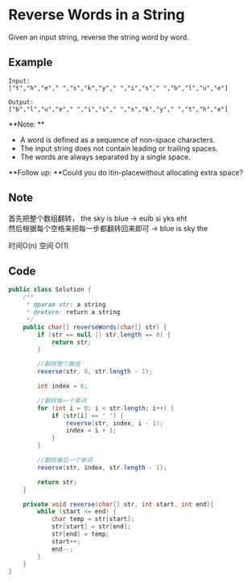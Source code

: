 # Reverse Words in a String

Given an input string, reverse the string word by word.

## **Example**

```
Input:  
["t","h","e"," ","s","k","y"," ","i","s"," ","b","l","u","e"]

Output: 
["b","l","u","e"," ","i","s"," ","s","k","y"," ","t","h","e"]
```

**Note: **

* A word is defined as a sequence of non-space characters.
* The input string does not contain leading or trailing spaces.
* The words are always separated by a single space.

**Follow up: **Could you do itin-placewithout allocating extra space?

## Note

首先把整个数组翻转， the sky is blue -> eulb si yks eht\
然后根据每个空格来把每一步都翻转回来即可 -> blue is sky the

时间O(n) 空间 O(1)

## Code

```java
public class Solution {
    /**
     * @param str: a string
     * @return: return a string
     */
    public char[] reverseWords(char[] str) {
        if (str == null || str.length == 0) {
            return str;
        }

        //翻转整个数组
        reverse(str, 0, str.length - 1);

        int index = 0;

        //翻转每一个单词
        for (int i = 0; i < str.length; i++) {
            if (str[i] == ' ') {
                reverse(str, index, i - 1);
                index = i + 1;
            }
        }

        //翻转最后一个单词
        reverse(str, index, str.length - 1);

        return str;
    }

    private void reverse(char[] str, int start, int end){
        while (start <= end) {
            char temp = str[start];
            str[start] = str[end];
            str[end] = temp;
            start++;
            end--;
        }
    }
}
```
